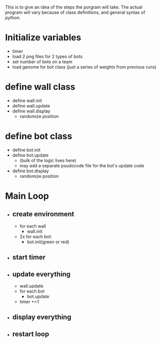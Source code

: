 This is to give an idea of the steps the porgram will take. The actual program will vary because of class definitions,  and general syntax of python.

# Initialize variables
* timer
* load 2 png files for 2 types of bots
* set number of bots on a team
* load genome for bot class (just a series of weights from previous runs)

# define wall class
* define wall.init
* define wall.update
* define wall.display
    * randomize position

# define bot class
* define bot.init
* define bot.update
    * (bulk of the logic lives here)
    * may add a separate psudocode file for the bot's update code
* define bot.display
    * randomize position

# Main Loop
* ## create environment
    * for each wall 
        * wall.init
    * 2x for each bot:
        * bot.init(green or red)

* ## start timer

* ## update everything
    * wall.update
    * for each bot
        * bot.update
    * timer +=1

* ## display everything
* ## restart loop